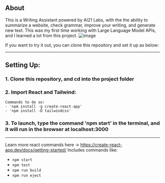 
## About

This is a Writing Assistant powered by AI21 Labs, with the the ability to summarize a website, check grammar, improve your writing, and generate new text. This was my first time working with Large Language Model APIs, and I learned a lot from this project.
![image](https://github.com/Daniel-Lamb/Writing_Assistant_AI/assets/96439440/fa1fb7d2-c3cf-4915-b6df-539d6ade4c7c)

If you want to try it out, you can clone this repository and set it up as below:

<hr>

## Setting Up:

### 1. Clone this repository, and cd into the project folder

### 2. Import React and Tailwind:
    Commands to do so:
    - 'npm install -g create-react-app'
    - 'npm install -D tailwindcss'

### 3. To launch, type the command 'npm start' in the terminal, and it will run in the browser at localhost:3000

<hr>

Learn more react commands here ->   https://create-react-app.dev/docs/getting-started/
Includes commands like:
- `npm start`
- `npm test`
- `npm run build`
- `npm run eject`
